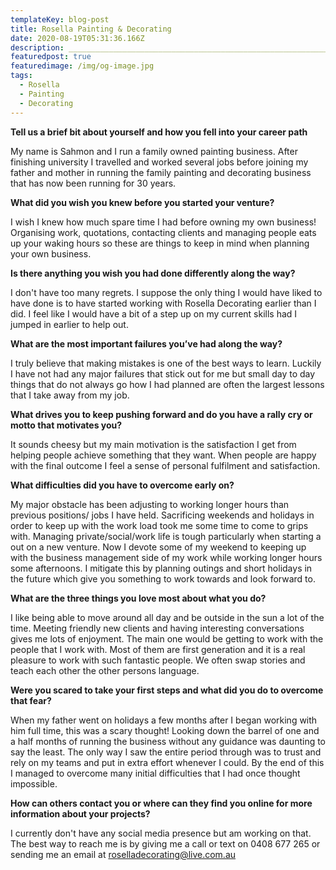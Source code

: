 ```yaml
---
templateKey: blog-post
title: Rosella Painting & Decorating
date: 2020-08-19T05:31:36.166Z
description: ______________________________________________________________________________________
featuredpost: true
featuredimage: /img/og-image.jpg
tags:
  - Rosella
  - Painting
  - Decorating
---
```



**Tell us a brief bit about yourself and how you fell into your career path**

My name is Sahmon and I run a family owned painting business. After finishing university I travelled and worked several jobs before joining my father and mother in running the family painting and decorating business that has now been running for 30 years.

**What did you wish you knew before you started your venture?**

I wish I knew how much spare time I had before owning my own business! Organising work, quotations, contacting clients and managing people eats up your waking hours so these are things to keep in mind when planning your own business.

**Is there anything you wish you had done differently along the way?**

I don't have too many regrets. I suppose the only thing I would have liked to have done is to have started working with Rosella Decorating earlier than I did. I feel like I would have a bit of a step up on my current skills had I jumped in earlier to help out.

**What are the most important failures you’ve had along the way?**

I truly believe that making mistakes is one of the best ways to learn. Luckily I have not had any major failures that stick out for me but small day to day things that do not always go how I had planned are often the largest lessons that I take away from my job.

**What drives you to keep pushing forward and do you have a rally cry or motto that motivates you?**

It sounds cheesy but my main motivation is the satisfaction I get from helping people achieve something that they want. When people are happy with the final outcome I feel a sense of personal fulfilment and satisfaction.

**What difficulties did you have to overcome early on?**

My major obstacle has been adjusting to working longer hours than previous positions/ jobs I have held. Sacrificing weekends and holidays in order to keep up with the work load took me some time to come to grips with. Managing private/social/work life is tough particularly when starting a out on a new venture. Now I devote some of my weekend to keeping up with the business management side of my work while working longer hours some afternoons. I mitigate this by planning outings and short holidays in the future which give you something to work towards and look forward to.

**What are the three things you love most about what you do?**

I like being able to move around all day and be outside in the sun a lot of the time. Meeting friendly new clients and having interesting conversations gives me lots of enjoyment. The main one would be getting to work with the people that I work with. Most of them are first generation and it is a real pleasure to work with such fantastic people. We often swap stories and teach each other the other persons language.

**Were you scared to take your first steps and what did you do to overcome that fear?**

When my father went on holidays a few months after I began working with him full time, this was a scary thought! Looking down the barrel of one and a half months of running the business without any guidance was daunting to say the least. The only way I saw the entire period through was to trust and rely on my teams and put in extra effort whenever I could. By the end of this I managed to overcome many initial difficulties that I had once thought impossible.

**How can others contact you or where can they find you online for more information about your projects?**

I currently don't have any social media presence but am working on that. The best way to reach me is by giving me a call or text on 0408 677 265 or sending me an email at roselladecorating@live.com.au
